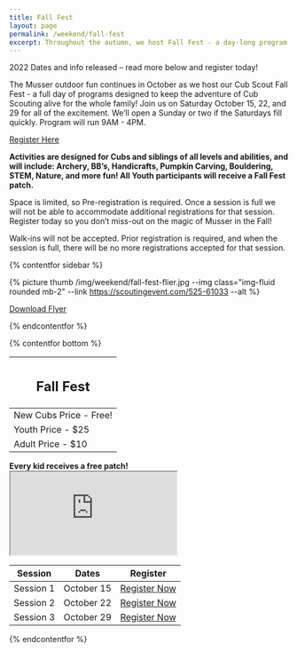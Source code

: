 ```yaml
---
title: Fall Fest
layout: page
permalink: /weekend/fall-fest
excerpt: Throughout the autumn, we host Fall Fest - a day-long program that keeps the adventure of Cub Scouting and Cub Camp happening for the whole family!
---
```


<div class="alert alert-warning" role="alert">2022 Dates and info released – read more below and register today!</div>

The Musser outdoor fun continues in October as we host our Cub Scout Fall Fest - a full day of programs designed to keep the adventure of Cub Scouting alive for the whole family! Join us on Saturday October 15, 22, and 29 for all of the excitement. We’ll open a Sunday or two if the Saturdays fill quickly. Program will run 9AM - 4PM.

<div class="text-center">
  <a href="https://scoutingevent.com/525-61033" class="btn btn-primary btn-lg">Register Here</a>
</div>

**Activities are designed for Cubs and siblings of all levels and abilities, and will include: Archery, BB’s, Handicrafts, Pumpkin Carving, Bouldering, STEM, Nature, and more fun! All Youth participants will receive a Fall Fest patch.**

Space is limited, so Pre-registration is required. Once a session is full we will not be able to accommodate additional registrations for that session. Register today so you don’t miss-out on the magic of Musser in the Fall!

<p class="text-danger">Walk-ins will not be accepted. Prior registration is required, and when the session is full, there will be no more registrations accepted for that session.</p>

{% contentfor sidebar %}

{% picture thumb /img/weekend/fall-fest-flier.jpg --img class="img-fluid rounded mb-2" --link https://scoutingevent.com/525-61033 --alt %}

<a href="/files/weekend_details/FallFest2022.pdf" class="btn btn-block btn-primary my-3" download>Download Flyer</a>

{% endcontentfor %}

{% contentfor bottom %}

<div class="row"> 
  <div class="col">
    <table class="table table-striped my-3 text-center">
      <thead class="text-center">
        <tr>
          <th scope="col"><h2 class="my-0">Fall Fest</h2></th>
        </tr>
      </thead>
      <tbody>
          <tr>
            <td>New Cubs Price - Free!</td>
          </tr>
          <tr>
            <td>Youth Price - $25</td>
          </tr>
          <tr>
            <td>Adult Price - $10</td>
          </tr>
      </tbody>
    </table>
    <div class="text-center mb-4">
      <strong>Every kid receives a free patch!</strong><br>
    </div>
    <div class="embed-responsive embed-responsive-16by9">
      <iframe class="embed-responsive-item" src="https://www.youtube.com/embed/-WOq4mruCgY" allow="accelerometer; autoplay; encrypted-media; gyroscope; picture-in-picture" allowfullscreen></iframe>
    </div>
  </div> 
  <div class="col">
    <table class="table table-striped my-3 text-center">
      <thead>
        <tr>
          <th scope="col">Session</th>
          <th scope="col">Dates</th>
          <th scope="col">Register</th>
        </tr>
      </thead>
      <tbody>
          <tr>
            <td>Session 1</td>
            <td>October 15</td>
            <td><a class="btn btn-primary btn-block" href="https://scoutingevent.com/525-61033-156243">Register Now</a></td>
          </tr>
          <tr>
            <td>Session 2</td>
            <td>October 22</td>
            <td><a class="btn btn-primary btn-block" href="https://scoutingevent.com/525-61033-156245">Register Now</a></td>
          </tr>
          <tr>
            <td>Session 3</td>
            <td>October 29</td>
            <td><a class="btn btn-primary btn-block" href="https://scoutingevent.com/525-61033-156246">Register Now</a></td>
          </tr>
      </tbody>
    </table>
  </div>
</div>

{% endcontentfor %}
